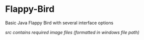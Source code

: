 # Flappy-Bird
Basic Java Flappy Bird with several interface options

*src contains required image files (formatted in windows file path)*
